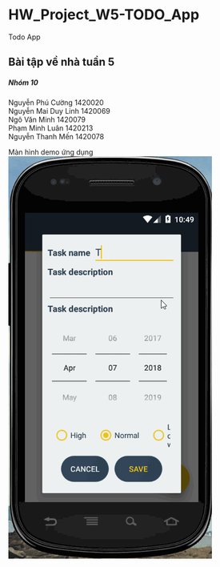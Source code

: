 # HW_Project_W5-TODO_App
Todo App
<h2>Bài tập về nhà tuần 5</h2>
<h5>Nhóm 10</h5>
<p>Nguyễn Phú Cường	1420020</br>
Nguyễn Mai Duy Linh	1420069</br>
Ngô Văn Minh	1420079</br>
Phạm Minh Luân	1420213</br>
Nguyễn Thanh Mến	1420078</p>

Màn hình demo ứng dụng</br>
![Màn hình demo ứng dụng](https://github.com/Floopaloo/HW_Project_W5-TODO_App/blob/master/exerciseWeek5.gif)
